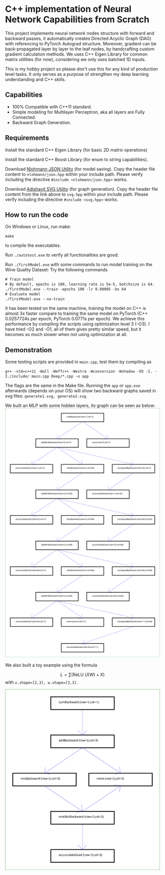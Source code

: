 # C++ implementation of Neural Network Capabilities from Scratch

This project implements neural network nodes structure with forward and backward passes, 
it automatically creates Directed Acyclic Graph (DAG) with referencing to PyTorch Autograd 
structure. Moreover, gradient can be back-propagated layer by layer to the leaf nodes, 
by handcrafting custom gradient calculation methods. We uses C++ Eigen Library for 
common matrix utilities (for now), considering we only uses batched 1D inputs. 

This is my hobby project so please don't use this for any kind of production level 
tasks. It only serves as a purpose of strengthen my deep learning understanding 
and C++ skills.  

## Capabilities

- 100% Compatible with C++11 standard.
- Simple modeling for Multilayer Perceptron, aka all layers are Fully Connected. 
- Backward Graph Generation.

## Requirements

Install the standard C++ Eigen Library (for basic 2D matrix operations)

Install the standard C++ Boost Library (for enum to string capabilities).

Download [Nlohmann JSON Utility](https://github.com/nlohmann/json/blob/develop/single_include/nlohmann/json.hpp) (for model saving).
Copy the header file content to `nlohmann/json.hpp` within your include path.
Please verify including the directive `#include <nlohmann/json.hpp>` works.
 
Download [Adishavit SVG Utility](https://github.com/adishavit/simple-svg/blob/master/simple_svg_1.0.0.hpp) (for graph generation).
Copy the header file content from the link above to `svg.hpp` within your include path.
Please verify including the directive `#include <svg.hpp>` works.


## How to run the code

On Windows or Linux, run make:
```
make
```

to compile the executables. 

Run `./autotest.exe` to verify all functionalities are good.

Run `./firstModel.exe` with some commands to run model training on the Wine Quality Dataset: 
Try the following commands
```
# Train model 
# By default, epochs is 100, learning rate is 5e-5, batchsize is 64. 
./firstModel.exe --train -epochs 100 -lr 0.00005 -bs 64 
# Evaluate model
./firstModel.exe --no-train  
```

It has been tested on the same machine, training the model on C++ 
is almost 3x faster compare to training the same model on PyTorch 
(C++ 0.0257724s per epoch, PyTorch 0.0771s per epoch).
We achieve this performance by compiling the scripts using optimization
level 3 (-O3). I have tried -O2 and -O1, all of them gives pretty
similar speed, but it becomes so much slower when not using optimization 
at all.

## Demonstration

Some testing scripts are provided in `main.cpp`, test them by compiling as 
```
g++ -std=c++11 -Wall -Weffc++ -Wextra -Wconversion -Wshadow -O3 -I. -I./include/ main.cpp Deep/*.cpp -o app
```
The flags are the same in the Make file. Running the `app` or `app.exe` afterwards (depends on 
your OS) will 
show two backward graphs saved in svg files: 
`generate1.svg, generate2.svg`.

We built an MLP with some hidden layers, its graph can be seen as below:
![sample SVG image](media/model_graph.svg)

We also built a toy example using the formula

$$ L = \sum (\text{ReLU }(XW) + X) $$
with `x.shape=[2,3], w.shape=[3,3]`. 

![sample SVG image 2](media/nontrivial_graph.svg)

